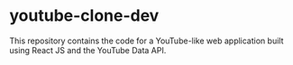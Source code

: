# youtube-clone-dev
This repository contains the code for a YouTube-like web application built using React JS and the YouTube Data API. 
